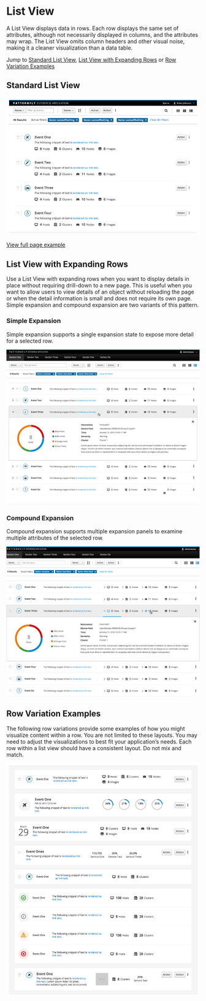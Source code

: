 # List View

A List View displays data in rows. Each row displays the same set of attributes, although not necessarily displayed in columns, and the attributes may wrap. The List View omits column headers and other visual noise, making it a cleaner visualization than a data table.

Jump to [Standard List View](#standard-list-view), [List View with Expanding Rows](#list-view-with-expanding-rows) or [Row Variation Examples](#row-variation-examples)

## Standard List View

![List view](img/list-view-html.png)

[View full page example](https://www.patternfly.org/pattern-library/content-views/list-view/list-view.html#_)

## List View with Expanding Rows


Use a List View with expanding rows when you want to display details in place without requiring drill-down to a new page. This is useful when you want to allow users to view details of an object without reloading the page or when the detail information is small and does not require its own page. Simple expansion and compound expansion are two variants of this pattern.

### Simple Expansion

Simple expansion supports a single expansion state to expose more detail for a selected row.

![List view with an expanded row](img/list-view-simple-expansion.png)

### Compound Expansion

Compound expansion supports multiple expansion panels to examine multiple attributes of the selected row.

![List view with compound row expansion](img/list-view-compound-expansion-example.png)

## Row Variation Examples

The following row variations provide some examples of how you might visualize content within a row. You are not limited to these layouts. You may need to adjust the visualizations to best fit your application’s needs. Each row within a list view should have a consistent layout. Do not mix and match.

![List view row variations](img/list-view-html2.png)
